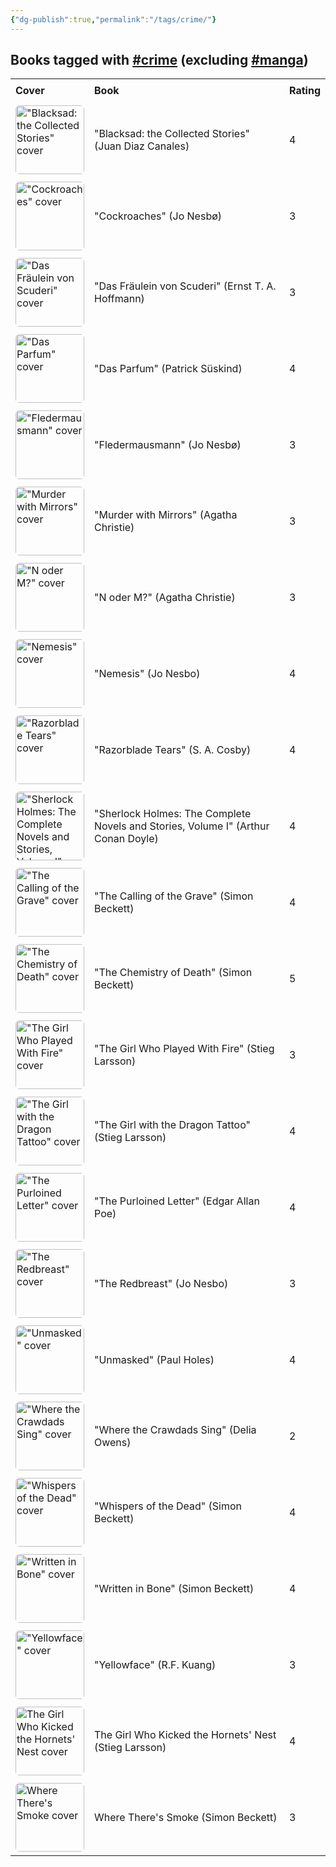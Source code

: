 ```yaml
---
{"dg-publish":true,"permalink":"/tags/crime/"}
---
```



<h2><span>Books tagged with <a href="#crime" class="tag" target="_blank" rel="noopener nofollow">#crime</a> (excluding <a href="#manga" class="tag" target="_blank" rel="noopener nofollow">#manga</a>)</span></h2><table style="border-collapse: collapse; width: 100%; font-family: inherit;"><tbody><tr><th style="text-align: left; padding: 8px; border-bottom: 2px solid var(--text-accent); background-color: var(--background-secondary);">Cover</th><th style="text-align: left; padding: 8px; border-bottom: 2px solid var(--text-accent); background-color: var(--background-secondary);">Book</th><th style="text-align: left; padding: 8px; border-bottom: 2px solid var(--text-accent); background-color: var(--background-secondary);">Rating</th></tr><tr style="background-color: var(--background-primary); transition: background-color 0.2s;"><td style="padding: 6px 8px;"><a href="obsidian://open?vault=Obsidian%20Vault&amp;file=books%2FJuan%20Diaz%20Canales%20-%20Blacksad%20the%20Collected%20Stories.md"><img src="http://books.google.com/books/content?id=duDrDwAAQBAJ&amp;printsec=frontcover&amp;img=1&amp;zoom=1&amp;edge=curl&amp;source=gbs_api" alt="&quot;Blacksad: the Collected Stories&quot; cover" width="110" style="border-radius: 6px;"></a></td><td style="padding: 6px 8px;"><a href="obsidian://open?vault=Obsidian%20Vault&amp;file=books%2FJuan%20Diaz%20Canales%20-%20Blacksad%20the%20Collected%20Stories.md" style="text-decoration: none; color: var(--text-normal);">"Blacksad: the Collected Stories" (Juan Diaz Canales)</a></td><td style="padding: 6px 8px;">4</td></tr><tr style="background-color: var(--background-modifier-hover); transition: background-color 0.2s;"><td style="padding: 6px 8px;"><a href="obsidian://open?vault=Obsidian%20Vault&amp;file=books%2FJo%20Nesb%C3%B8%20-%20Cockroaches.md"><img src="http://books.google.com/books/content?id=p7QLnwEACAAJ&amp;printsec=frontcover&amp;img=1&amp;zoom=1&amp;source=gbs_api" alt="&quot;Cockroaches&quot; cover" width="110" style="border-radius: 6px;"></a></td><td style="padding: 6px 8px;"><a href="obsidian://open?vault=Obsidian%20Vault&amp;file=books%2FJo%20Nesb%C3%B8%20-%20Cockroaches.md" style="text-decoration: none; color: var(--text-normal);">"Cockroaches" (Jo Nesbø)</a></td><td style="padding: 6px 8px;">3</td></tr><tr style="background-color: var(--background-primary); transition: background-color 0.2s;"><td style="padding: 6px 8px;"><a href="obsidian://open?vault=Obsidian%20Vault&amp;file=books%2FErnst%20T%20A%20Hoffmann%20-%20Das%20Fr%C3%A4ulein%20von%20Scuderi.md"><img src="https://cdn.thestorygraph.com/qbectpin4y99qqqylp4lg3fghoe4" alt="&quot;Das Fräulein von Scuderi&quot; cover" width="110" style="border-radius: 6px;"></a></td><td style="padding: 6px 8px;"><a href="obsidian://open?vault=Obsidian%20Vault&amp;file=books%2FErnst%20T%20A%20Hoffmann%20-%20Das%20Fr%C3%A4ulein%20von%20Scuderi.md" style="text-decoration: none; color: var(--text-normal);">"Das Fräulein von Scuderi" (Ernst T. A. Hoffmann)</a></td><td style="padding: 6px 8px;">3</td></tr><tr style="background-color: var(--background-modifier-hover); transition: background-color 0.2s;"><td style="padding: 6px 8px;"><a href="obsidian://open?vault=Obsidian%20Vault&amp;file=books%2FPatrick%20S%C3%BCskind%20-%20Das%20Parfum.md"><img src="http://books.google.com/books/content?id=PWttAgAAQBAJ&amp;printsec=frontcover&amp;img=1&amp;zoom=1&amp;edge=curl&amp;source=gbs_api" alt="&quot;Das Parfum&quot; cover" width="110" style="border-radius: 6px;"></a></td><td style="padding: 6px 8px;"><a href="obsidian://open?vault=Obsidian%20Vault&amp;file=books%2FPatrick%20S%C3%BCskind%20-%20Das%20Parfum.md" style="text-decoration: none; color: var(--text-normal);">"Das Parfum" (Patrick Süskind)</a></td><td style="padding: 6px 8px;">4</td></tr><tr style="background-color: var(--background-primary); transition: background-color 0.2s;"><td style="padding: 6px 8px;"><a href="obsidian://open?vault=Obsidian%20Vault&amp;file=books%2FJo%20Nesb%C3%B8%20-%20Fledermausmann.md"><img src="https://cdn.thestorygraph.com/nkwy5kcqfq76urzxglefosphaukc" alt="&quot;Fledermausmann&quot; cover" width="110" style="border-radius: 6px;"></a></td><td style="padding: 6px 8px;"><a href="obsidian://open?vault=Obsidian%20Vault&amp;file=books%2FJo%20Nesb%C3%B8%20-%20Fledermausmann.md" style="text-decoration: none; color: var(--text-normal);">"Fledermausmann" (Jo Nesbø)</a></td><td style="padding: 6px 8px;">3</td></tr><tr style="background-color: var(--background-modifier-hover); transition: background-color 0.2s;"><td style="padding: 6px 8px;"><a href="obsidian://open?vault=Obsidian%20Vault&amp;file=books%2FAgatha%20Christie%20-%20Murder%20with%20Mirrors.md"><img src="https://cdn.thestorygraph.com/q188ri4j5qwhrw52jq7eo09frlsc" alt="&quot;Murder with Mirrors&quot; cover" width="110" style="border-radius: 6px;"></a></td><td style="padding: 6px 8px;"><a href="obsidian://open?vault=Obsidian%20Vault&amp;file=books%2FAgatha%20Christie%20-%20Murder%20with%20Mirrors.md" style="text-decoration: none; color: var(--text-normal);">"Murder with Mirrors" (Agatha Christie)</a></td><td style="padding: 6px 8px;">3</td></tr><tr style="background-color: var(--background-primary); transition: background-color 0.2s;"><td style="padding: 6px 8px;"><a href="obsidian://open?vault=Obsidian%20Vault&amp;file=books%2FAgatha%20Christie%20-%20N%20oder%20M.md"><img src="https://cdn.thestorygraph.com/0w2hs5e9j4n61ce3utqk0a9gipcz" alt="&quot;N oder M?&quot; cover" width="110" style="border-radius: 6px;"></a></td><td style="padding: 6px 8px;"><a href="obsidian://open?vault=Obsidian%20Vault&amp;file=books%2FAgatha%20Christie%20-%20N%20oder%20M.md" style="text-decoration: none; color: var(--text-normal);">"N oder M?" (Agatha Christie)</a></td><td style="padding: 6px 8px;">3</td></tr><tr style="background-color: var(--background-modifier-hover); transition: background-color 0.2s;"><td style="padding: 6px 8px;"><a href="obsidian://open?vault=Obsidian%20Vault&amp;file=books%2FJo%20Nesbo%20-%20Nemesis.md"><img src="http://books.google.com/books/content?id=MBQDIIKPmuYC&amp;printsec=frontcover&amp;img=1&amp;zoom=1&amp;edge=curl&amp;source=gbs_api" alt="&quot;Nemesis&quot; cover" width="110" style="border-radius: 6px;"></a></td><td style="padding: 6px 8px;"><a href="obsidian://open?vault=Obsidian%20Vault&amp;file=books%2FJo%20Nesbo%20-%20Nemesis.md" style="text-decoration: none; color: var(--text-normal);">"Nemesis" (Jo Nesbo)</a></td><td style="padding: 6px 8px;">4</td></tr><tr style="background-color: var(--background-primary); transition: background-color 0.2s;"><td style="padding: 6px 8px;"><a href="obsidian://open?vault=Obsidian%20Vault&amp;file=books%2FS%20A%20Cosby%20-%20Razorblade%20Tears.md"><img src="http://books.google.com/books/content?id=J4YUEAAAQBAJ&amp;printsec=frontcover&amp;img=1&amp;zoom=1&amp;edge=curl&amp;source=gbs_api" alt="&quot;Razorblade Tears&quot; cover" width="110" style="border-radius: 6px;"></a></td><td style="padding: 6px 8px;"><a href="obsidian://open?vault=Obsidian%20Vault&amp;file=books%2FS%20A%20Cosby%20-%20Razorblade%20Tears.md" style="text-decoration: none; color: var(--text-normal);">"Razorblade Tears" (S. A. Cosby)</a></td><td style="padding: 6px 8px;">4</td></tr><tr style="background-color: var(--background-modifier-hover); transition: background-color 0.2s;"><td style="padding: 6px 8px;"><a href="obsidian://open?vault=Obsidian%20Vault&amp;file=books%2FArthur%20Conan%20Doyle%20-%20Sherlock%20Holmes%20The%20Complete%20Novels%20and%20Stories%20Volume%20I.md"><img src="http://books.google.com/books/content?id=7ObWDwAAQBAJ&amp;printsec=frontcover&amp;img=1&amp;zoom=1&amp;edge=curl&amp;source=gbs_api" alt="&quot;Sherlock Holmes: The Complete Novels and Stories, Volume I&quot; cover" width="110" style="border-radius: 6px;"></a></td><td style="padding: 6px 8px;"><a href="obsidian://open?vault=Obsidian%20Vault&amp;file=books%2FArthur%20Conan%20Doyle%20-%20Sherlock%20Holmes%20The%20Complete%20Novels%20and%20Stories%20Volume%20I.md" style="text-decoration: none; color: var(--text-normal);">"Sherlock Holmes: The Complete Novels and Stories, Volume I" (Arthur Conan Doyle)</a></td><td style="padding: 6px 8px;">4</td></tr><tr style="background-color: var(--background-primary); transition: background-color 0.2s;"><td style="padding: 6px 8px;"><a href="obsidian://open?vault=Obsidian%20Vault&amp;file=books%2FSimon%20Beckett%20-%20The%20Calling%20of%20the%20Grave.md"><img src="http://books.google.com/books/content?id=pwdV0QJZ2VsC&amp;printsec=frontcover&amp;img=1&amp;zoom=1&amp;edge=curl&amp;source=gbs_api" alt="&quot;The Calling of the Grave&quot; cover" width="110" style="border-radius: 6px;"></a></td><td style="padding: 6px 8px;"><a href="obsidian://open?vault=Obsidian%20Vault&amp;file=books%2FSimon%20Beckett%20-%20The%20Calling%20of%20the%20Grave.md" style="text-decoration: none; color: var(--text-normal);">"The Calling of the Grave" (Simon Beckett)</a></td><td style="padding: 6px 8px;">4</td></tr><tr style="background-color: var(--background-modifier-hover); transition: background-color 0.2s;"><td style="padding: 6px 8px;"><a href="obsidian://open?vault=Obsidian%20Vault&amp;file=books%2FSimon%20Beckett%20-%20The%20Chemistry%20of%20Death.md"><img src="http://books.google.com/books/content?id=kquC1IOVn7sC&amp;printsec=frontcover&amp;img=1&amp;zoom=1&amp;edge=curl&amp;source=gbs_api" alt="&quot;The Chemistry of Death&quot; cover" width="110" style="border-radius: 6px;"></a></td><td style="padding: 6px 8px;"><a href="obsidian://open?vault=Obsidian%20Vault&amp;file=books%2FSimon%20Beckett%20-%20The%20Chemistry%20of%20Death.md" style="text-decoration: none; color: var(--text-normal);">"The Chemistry of Death" (Simon Beckett)</a></td><td style="padding: 6px 8px;">5</td></tr><tr style="background-color: var(--background-primary); transition: background-color 0.2s;"><td style="padding: 6px 8px;"><a href="obsidian://open?vault=Obsidian%20Vault&amp;file=books%2FStieg%20Larsson%20-%20The%20Girl%20Who%20Played%20With%20Fire.md"><img src="http://books.google.com/books/content?id=filhBQAAQBAJ&amp;printsec=frontcover&amp;img=1&amp;zoom=1&amp;edge=curl&amp;source=gbs_api" alt="&quot;The Girl Who Played With Fire&quot; cover" width="110" style="border-radius: 6px;"></a></td><td style="padding: 6px 8px;"><a href="obsidian://open?vault=Obsidian%20Vault&amp;file=books%2FStieg%20Larsson%20-%20The%20Girl%20Who%20Played%20With%20Fire.md" style="text-decoration: none; color: var(--text-normal);">"The Girl Who Played With Fire" (Stieg Larsson)</a></td><td style="padding: 6px 8px;">3</td></tr><tr style="background-color: var(--background-modifier-hover); transition: background-color 0.2s;"><td style="padding: 6px 8px;"><a href="obsidian://open?vault=Obsidian%20Vault&amp;file=books%2FStieg%20Larsson%20-%20The%20Girl%20with%20the%20Dragon%20Tattoo.md"><img src="http://books.google.com/books/content?id=KL-wtQEACAAJ&amp;printsec=frontcover&amp;img=1&amp;zoom=1&amp;source=gbs_api" alt="&quot;The Girl with the Dragon Tattoo&quot; cover" width="110" style="border-radius: 6px;"></a></td><td style="padding: 6px 8px;"><a href="obsidian://open?vault=Obsidian%20Vault&amp;file=books%2FStieg%20Larsson%20-%20The%20Girl%20with%20the%20Dragon%20Tattoo.md" style="text-decoration: none; color: var(--text-normal);">"The Girl with the Dragon Tattoo" (Stieg Larsson)</a></td><td style="padding: 6px 8px;">4</td></tr><tr style="background-color: var(--background-primary); transition: background-color 0.2s;"><td style="padding: 6px 8px;"><a href="obsidian://open?vault=Obsidian%20Vault&amp;file=books%2FEdgar%20Allan%20Poe%20-%20The%20Purloined%20Letter.md"><img src="http://books.google.com/books/content?id=KZVdEQAAQBAJ&amp;printsec=frontcover&amp;img=1&amp;zoom=1&amp;edge=curl&amp;source=gbs_api" alt="&quot;The Purloined Letter&quot; cover" width="110" style="border-radius: 6px;"></a></td><td style="padding: 6px 8px;"><a href="obsidian://open?vault=Obsidian%20Vault&amp;file=books%2FEdgar%20Allan%20Poe%20-%20The%20Purloined%20Letter.md" style="text-decoration: none; color: var(--text-normal);">"The Purloined Letter" (Edgar Allan Poe)</a></td><td style="padding: 6px 8px;">4</td></tr><tr style="background-color: var(--background-modifier-hover); transition: background-color 0.2s;"><td style="padding: 6px 8px;"><a href="obsidian://open?vault=Obsidian%20Vault&amp;file=books%2FJo%20Nesbo%20-%20The%20Redbreast.md"><img src="http://books.google.com/books/content?id=_f5ciyvMUzUC&amp;printsec=frontcover&amp;img=1&amp;zoom=1&amp;edge=curl&amp;source=gbs_api" alt="&quot;The Redbreast&quot; cover" width="110" style="border-radius: 6px;"></a></td><td style="padding: 6px 8px;"><a href="obsidian://open?vault=Obsidian%20Vault&amp;file=books%2FJo%20Nesbo%20-%20The%20Redbreast.md" style="text-decoration: none; color: var(--text-normal);">"The Redbreast" (Jo Nesbo)</a></td><td style="padding: 6px 8px;">3</td></tr><tr style="background-color: var(--background-primary); transition: background-color 0.2s;"><td style="padding: 6px 8px;"><a href="obsidian://open?vault=Obsidian%20Vault&amp;file=books%2FPaul%20Holes%20-%20Unmasked.md"><img src="http://prodimage.images-bn.com/pimages/9781250622808_p0_v1_s1200x630.jpg" alt="&quot;Unmasked&quot; cover" width="110" style="border-radius: 6px;"></a></td><td style="padding: 6px 8px;"><a href="obsidian://open?vault=Obsidian%20Vault&amp;file=books%2FPaul%20Holes%20-%20Unmasked.md" style="text-decoration: none; color: var(--text-normal);">"Unmasked" (Paul Holes)</a></td><td style="padding: 6px 8px;">4</td></tr><tr style="background-color: var(--background-modifier-hover); transition: background-color 0.2s;"><td style="padding: 6px 8px;"><a href="obsidian://open?vault=Obsidian%20Vault&amp;file=books%2FDelia%20Owens%20-%20Where%20the%20Crawdads%20Sing.md"><img src="http://books.google.com/books/content?id=jVB1DwAAQBAJ&amp;printsec=frontcover&amp;img=1&amp;zoom=1&amp;edge=curl&amp;source=gbs_api" alt="&quot;Where the Crawdads Sing&quot; cover" width="110" style="border-radius: 6px;"></a></td><td style="padding: 6px 8px;"><a href="obsidian://open?vault=Obsidian%20Vault&amp;file=books%2FDelia%20Owens%20-%20Where%20the%20Crawdads%20Sing.md" style="text-decoration: none; color: var(--text-normal);">"Where the Crawdads Sing" (Delia Owens)</a></td><td style="padding: 6px 8px;">2</td></tr><tr style="background-color: var(--background-primary); transition: background-color 0.2s;"><td style="padding: 6px 8px;"><a href="obsidian://open?vault=Obsidian%20Vault&amp;file=books%2FSimon%20Beckett%20-%20Whispers%20of%20the%20Dead.md"><img src="http://books.google.com/books/content?id=2OqunQaQW74C&amp;printsec=frontcover&amp;img=1&amp;zoom=1&amp;edge=curl&amp;source=gbs_api" alt="&quot;Whispers of the Dead&quot; cover" width="110" style="border-radius: 6px;"></a></td><td style="padding: 6px 8px;"><a href="obsidian://open?vault=Obsidian%20Vault&amp;file=books%2FSimon%20Beckett%20-%20Whispers%20of%20the%20Dead.md" style="text-decoration: none; color: var(--text-normal);">"Whispers of the Dead" (Simon Beckett)</a></td><td style="padding: 6px 8px;">4</td></tr><tr style="background-color: var(--background-modifier-hover); transition: background-color 0.2s;"><td style="padding: 6px 8px;"><a href="obsidian://open?vault=Obsidian%20Vault&amp;file=books%2FSimon%20Beckett%20-%20Written%20in%20Bone.md"><img src="http://books.google.com/books/content?id=BUOCrUG71RgC&amp;printsec=frontcover&amp;img=1&amp;zoom=1&amp;edge=curl&amp;source=gbs_api" alt="&quot;Written in Bone&quot; cover" width="110" style="border-radius: 6px;"></a></td><td style="padding: 6px 8px;"><a href="obsidian://open?vault=Obsidian%20Vault&amp;file=books%2FSimon%20Beckett%20-%20Written%20in%20Bone.md" style="text-decoration: none; color: var(--text-normal);">"Written in Bone" (Simon Beckett)</a></td><td style="padding: 6px 8px;">4</td></tr><tr style="background-color: var(--background-primary); transition: background-color 0.2s;"><td style="padding: 6px 8px;"><a href="obsidian://open?vault=Obsidian%20Vault&amp;file=books%2FRF%20Kuang%20-%20Yellowface.md"><img src="http://books.google.com/books/content?id=iJPhEAAAQBAJ&amp;printsec=frontcover&amp;img=1&amp;zoom=1&amp;edge=curl&amp;source=gbs_api" alt="&quot;Yellowface&quot; cover" width="110" style="border-radius: 6px;"></a></td><td style="padding: 6px 8px;"><a href="obsidian://open?vault=Obsidian%20Vault&amp;file=books%2FRF%20Kuang%20-%20Yellowface.md" style="text-decoration: none; color: var(--text-normal);">"Yellowface" (R.F. Kuang)</a></td><td style="padding: 6px 8px;">3</td></tr><tr style="background-color: var(--background-modifier-hover); transition: background-color 0.2s;"><td style="padding: 6px 8px;"><a href="obsidian://open?vault=Obsidian%20Vault&amp;file=books%2FStieg%20Larsson%20-%20The%20Girl%20Who%20Kicked%20the%20Hornets'%20Nest.md"><img src="http://books.google.com/books/content?id=0F1hBQAAQBAJ&amp;printsec=frontcover&amp;img=1&amp;zoom=1&amp;edge=curl&amp;source=gbs_api" alt="The Girl Who Kicked the Hornets' Nest cover" width="110" style="border-radius: 6px;"></a></td><td style="padding: 6px 8px;"><a href="obsidian://open?vault=Obsidian%20Vault&amp;file=books%2FStieg%20Larsson%20-%20The%20Girl%20Who%20Kicked%20the%20Hornets'%20Nest.md" style="text-decoration: none; color: var(--text-normal);">The Girl Who Kicked the Hornets' Nest (Stieg Larsson)</a></td><td style="padding: 6px 8px;">4</td></tr><tr style="background-color: var(--background-primary); transition: background-color 0.2s;"><td style="padding: 6px 8px;"><a href="obsidian://open?vault=Obsidian%20Vault&amp;file=books%2FSimon%20Beckett%20-%20Where%20There's%20Smoke.md"><img src="http://books.google.com/books/content?id=LksyCgAAQBAJ&amp;printsec=frontcover&amp;img=1&amp;zoom=1&amp;edge=curl&amp;source=gbs_api" alt="Where There's Smoke cover" width="110" style="border-radius: 6px;"></a></td><td style="padding: 6px 8px;"><a href="obsidian://open?vault=Obsidian%20Vault&amp;file=books%2FSimon%20Beckett%20-%20Where%20There's%20Smoke.md" style="text-decoration: none; color: var(--text-normal);">Where There's Smoke (Simon Beckett)</a></td><td style="padding: 6px 8px;">3</td></tr></tbody></table>
